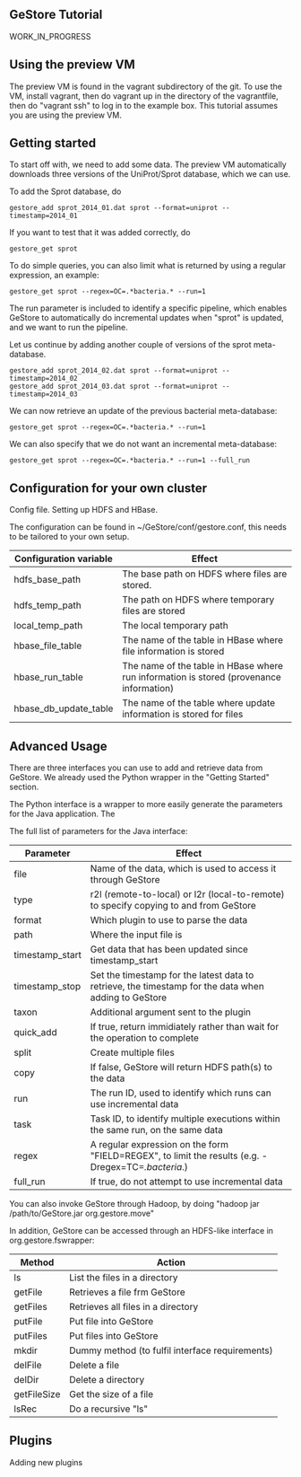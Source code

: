 GeStore Tutorial
-------------------

WORK_IN_PROGRESS

Using the preview VM
--------------------

The preview VM is found in the vagrant subdirectory of the git.
To use the VM, install vagrant, then do vagrant up in the directory of the vagrantfile, then do "vagrant ssh" to log in to the example box. This tutorial assumes you are using the preview VM.

Getting started
---------------

To start off with, we need to add some data. The preview VM automatically downloads three versions of the UniProt/Sprot database, which we can use.

To add the Sprot database, do 

```
gestore_add sprot_2014_01.dat sprot --format=uniprot --timestamp=2014_01
```

If you want to test that it was added correctly, do 

```
gestore_get sprot
```

To do simple queries, you can also limit what is returned by using a regular expression, an example:

```
gestore_get sprot --regex=OC=.*bacteria.* --run=1
```

The run parameter is included to identify a specific pipeline, which enables GeStore to automatically do incremental updates when "sprot" is updated, and we want to run the pipeline.

Let us continue by adding another couple of versions of the sprot meta-database.

```
gestore_add sprot_2014_02.dat sprot --format=uniprot --timestamp=2014_02
gestore_add sprot_2014_03.dat sprot --format=uniprot --timestamp=2014_03
```

We can now retrieve an update of the previous bacterial meta-database:

```
gestore_get sprot --regex=OC=.*bacteria.* --run=1
```

We can also specify that we do not want an incremental meta-database:

```
gestore_get sprot --regex=OC=.*bacteria.* --run=1 --full_run
```

Configuration for your own cluster
----------------------------------

Config file.
Setting up HDFS and HBase.

The configuration can be found in ~/GeStore/conf/gestore.conf, this needs to be tailored to your own setup.

Configuration variable | Effect
-----------------------| ------
hdfs_base_path | The base path on HDFS where files are stored.
hdfs_temp_path | The path on HDFS where temporary files are stored
local_temp_path | The local temporary path
hbase_file_table | The name of the table in HBase where file information is stored
hbase_run_table | The name of the table in HBase where run information is stored (provenance information)
hbase_db_update_table | The name of the table where update information is stored for files

Advanced Usage
---------------

There are three interfaces you can use to add and retrieve data from GeStore. We already used the Python wrapper in the "Getting Started" section.

The Python interface is a wrapper to more easily generate the parameters for the Java application. The 

The full list of parameters for the Java interface:

Parameter 	| Effect
----------	|-------
file		| Name of the data, which is used to access it through GeStore
type		| r2l (remote-to-local) or l2r (local-to-remote) to specify copying to and from GeStore
format		| Which plugin to use to parse the data
path		| Where the input file is
timestamp_start | Get data that has been updated since timestamp_start
timestamp_stop | Set the timestamp for the latest data to retrieve, the timestamp for the data when adding to GeStore
taxon		| Additional argument sent to the plugin
quick_add	| If true, return immidiately rather than wait for the operation to complete
split		| Create multiple files
copy		| If false, GeStore will return HDFS path(s) to the data
run			| The run ID, used to identify which runs can use incremental data
task		| Task ID, to identify multiple executions within the same run, on the same data
regex		| A regular expression on the form "FIELD=REGEX", to limit the results (e.g. -Dregex=TC=*.bacteria*.)
full_run	| If true, do not attempt to use incremental data

You can also invoke GeStore through Hadoop, by doing "hadoop jar /path/to/GeStore.jar org.gestore.move"

In addition, GeStore can be accessed through an HDFS-like interface in org.gestore.fswrapper:

Method | Action
-------|-------
ls			|	List the files in a directory
getFile		|	Retrieves a file frm GeStore
getFiles	|	Retrieves all files in a directory
putFile		|	Put file into GeStore
putFiles	|	Put files into GeStore
mkdir		|	Dummy method (to fulfil interface requirements)
delFile		|	Delete a file
delDir		|	Delete a directory
getFileSize	|	Get the size of a file
lsRec		|	Do a recursive "ls"

Plugins
-------
Adding new plugins
